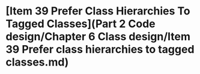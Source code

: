 # \[Item 39 Prefer Class Hierarchies To Tagged Classes]\(Part 2 Code design/Chapter 6 Class design/Item 39 Prefer class hierarchies to tagged classes.md)

